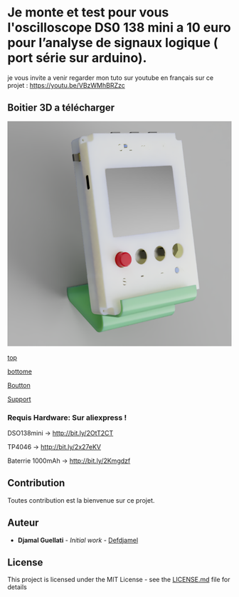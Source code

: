 # Je monte et test pour vous l'oscilloscope  DS0 138 mini a 10 euro  pour l’analyse de signaux logique ( port série sur arduino).

je vous invite a venir regarder mon tuto sur youtube en français sur ce projet : https://youtu.be/VBzWMhBRZzc
 
 
##  Boitier 3D a télécharger
 ![preview](case_with_battery.png?raw=true "Boitier 3D dso138 mini")



[top ](top.stl)

[bottome ](bottom.stl)

[Boutton ](button.stl)

[Support ](support.stl)


### Requis Hardware: Sur aliexpress !
DSO138mini ->   http://bit.ly/2OtT2CT

TP4046 -> http://bit.ly/2x27eKV

Baterrie 1000mAh -> http://bit.ly/2Kmgdzf



## Contribution

Toutes contribution est la bienvenue sur ce projet.


## Auteur

* **Djamal Guellati** - *Initial work* - [Defdjamel](https://github.com/Defdjamel)


## License

This project is licensed under the MIT License - see the [LICENSE.md](LICENSE.md) file for details
